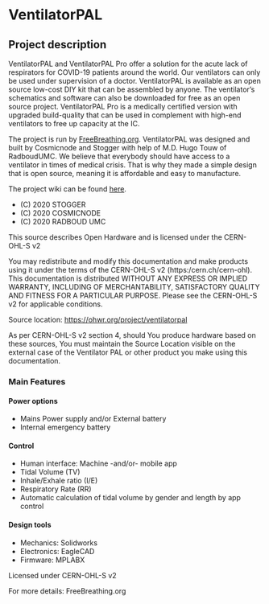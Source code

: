 # VentilatorPAL

## Project description

VentilatorPAL and VentilatorPAL Pro offer a solution for the acute lack of respirators for COVID-19 patients around the world. Our ventilators can only be used under supervision of a doctor. VentilatorPAL is available as an open source low-cost DIY kit that can be assembled by anyone. The ventilator’s schematics and software can also be downloaded for free as an open source project. VentilatorPAL Pro is a medically certified version with upgraded build-quality that can be used in complement with high-end ventilators to free up capacity at the IC.

The project is run by [FreeBreathing.org](https://freebreathing.org). VentilatorPAL was designed and built by Cosmicnode and Stogger with help of M.D. Hugo Touw of RadboudUMC. We believe that everybody should have access to a ventilator in times of medical crisis. That is why they made a simple design that is open source, meaning it is affordable and easy to manufacture.

The project wiki can be found [here](https://ohwr.org/project/ventilatorpal/wikis/home).

- (C) 2020 STOGGER
- (C) 2020 COSMICNODE
- (C) 2020 RADBOUD UMC

This source describes Open Hardware and is licensed under the CERN-OHL-S v2

You may redistribute and modify this documentation and make products using it under the terms of the CERN-OHL-S v2 (https:/cern.ch/cern-ohl). This documentation is distributed WITHOUT ANY EXPRESS OR IMPLIED WARRANTY, INCLUDING OF MERCHANTABILITY, SATISFACTORY QUALITY AND FITNESS FOR A PARTICULAR PURPOSE. Please see the CERN-OHL-S v2 for applicable conditions.

Source location: https://ohwr.org/project/ventilatorpal

As per CERN-OHL-S v2 section 4, should You produce hardware based on these sources, You must maintain the Source Location visible on the external case of the Ventilator PAL or other product you make using this documentation.

### Main Features

#### Power options
- Mains Power supply and/or External battery
- Internal emergency battery


#### Control
- Human interface: Machine -and/or- mobile app
- Tidal Volume (TV)
- Inhale/Exhale ratio (I/E)
- Respiratory Rate (RR)
- Automatic calculation of tidal volume by gender and length by app control


#### Design tools
- Mechanics: Solidworks
- Electronics: EagleCAD
- Firmware: MPLABX


Licensed under CERN-OHL-S v2

For more details: FreeBreathing.org
